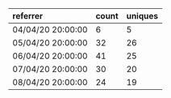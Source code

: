 | referrer          | count | uniques |
| :---------------- | :---- | :------ |
| 04/04/20 20:00:00 | 6     | 5       |
| 05/04/20 20:00:00 | 32    | 26      |
| 06/04/20 20:00:00 | 41    | 25      |
| 07/04/20 20:00:00 | 30    | 20      |
| 08/04/20 20:00:00 | 24    | 19      |